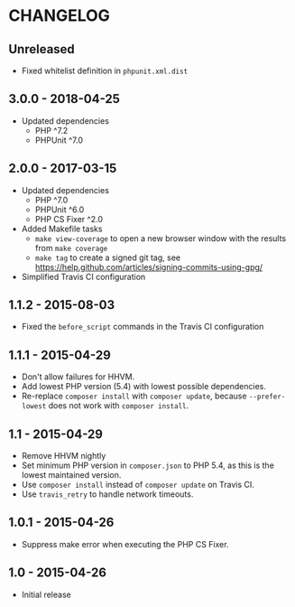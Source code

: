# CHANGELOG

## Unreleased

* Fixed whitelist definition in `phpunit.xml.dist`

## 3.0.0 - 2018-04-25

* Updated dependencies
  * PHP ^7.2
  * PHPUnit ^7.0

## 2.0.0 - 2017-03-15

* Updated dependencies
  * PHP ^7.0
  * PHPUnit ^6.0
  * PHP CS Fixer ^2.0
* Added Makefile tasks
  * `make view-coverage` to open a new browser window with the results from `make coverage`
  * `make tag` to create a signed git tag, see https://help.github.com/articles/signing-commits-using-gpg/
* Simplified Travis CI configuration

## 1.1.2 - 2015-08-03

* Fixed the `before_script` commands in the Travis CI configuration

## 1.1.1 - 2015-04-29

* Don't allow failures for HHVM.
* Add lowest PHP version (5.4) with lowest possible dependencies.
* Re-replace `composer install` with `composer update`, because `--prefer-lowest` does not work with `composer install`.

## 1.1 - 2015-04-29

* Remove HHVM nightly
* Set minimum PHP version in `composer.json` to PHP 5.4, as this is the lowest maintained version.
* Use `composer install` instead of `composer update` on Travis CI.
* Use `travis_retry` to handle network timeouts.

## 1.0.1 - 2015-04-26

* Suppress make error when executing the PHP CS Fixer. 

## 1.0 - 2015-04-26

* Initial release
